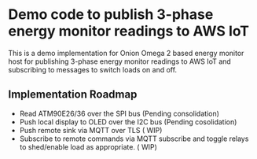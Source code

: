 # Demo code to publish 3-phase energy monitor readings to AWS IoT
This is a demo implementation for Onion Omega 2 based energy monitor
host for publishing 3-phase energy monitor readings to AWS IoT and subscribing
to messages to switch loads on and off.

## Implementation Roadmap
- Read ATM90E26/36 over the SPI bus (Pending consolidation)
- Push local display to OLED over the I2C bus (Pending cosolidation)
- Push remote sink via MQTT over TLS ( WIP)
- Subscribe to remote commands via MQTT subscribe and toggle relays to shed/enable load as appropriate. ( WIP)